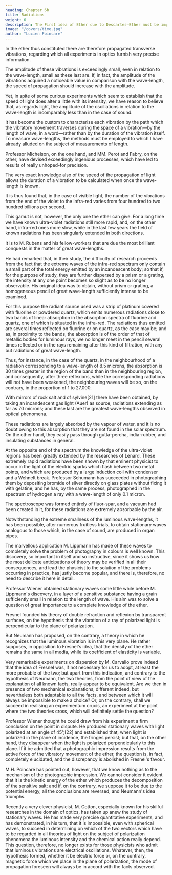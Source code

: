 ```yaml
---
heading: Chapter 6b
title: Radiations
weight: 6
description: The First idea of Ether due to Descartes—Ether must be imponderable—Fresnel shows light vibrations to be transverse—Transverse vibrations cannot exist in fluid—Ether must be discontinuous
image: "/covers/time.jpg"
author: "Lucien Poincare"
---
```



<!-- § 2. RADIATIONS -->

In the ether thus constituted there are therefore propagated transverse vibrations, regarding which all experiments in optics furnish very precise information. 

The amplitude of these vibrations is exceedingly small, even in relation to the wave-length, small as these last are. If, in fact, the amplitude of the vibrations acquired a noticeable value in comparison with the wave-length, the speed of propagation should increase with the amplitude. 

Yet, in spite of some curious experiments which seem to establish that the speed of light does alter a little with its intensity, we have reason to believe that, as regards light, the amplitude of the oscillations in relation to the wave-length is incomparably less than in the case of sound.

It has become the custom to characterise each vibration by the path which the vibratory movement traverses during the space of a vibration—by the length of wave, in a word—rather than by the duration of the vibration itself. To measure wave-lengths, the methods must be employed to which I have already alluded on the subject of measurements of length. 

Professor Michelson, on the one hand, and MM. Perot and Fabry, on the other, have devised exceedingly ingenious processes, which have led to results of really unhoped-for precision. 

The very exact knowledge also of the speed of the propagation of light allows the duration of a vibration to be calculated when once the wave-length is known. 

It is thus found that, in the case of visible light, the number of the vibrations from the end of the violet to the infra-red varies from four hundred to two hundred billions per second. 

This gamut is not, however, the only one the ether can give. For a long time we have known ultra-violet radiations still more rapid, and, on the other hand, infra-red ones more slow, while in the last few years the field of known radiations has been singularly extended in both directions.

It is to M. Rubens and his fellow-workers that are due the most brilliant conquests in the matter of great wave-lengths. 

He had remarked that, in their study, the difficulty of research proceeds from the fact that the extreme waves of the infra-red spectrum only contain a small part of the total energy emitted by an incandescent body; so that if, for the purpose of study, they are further dispersed by a prism or a grating, the intensity at any one point becomes so slight as to be no longer observable. His original idea was to obtain, without prism or grating, a homogeneous pencil of great wave-length sufficiently intense to be examined. 

For this purpose the radiant source used was a strip of platinum covered with fluorine or powdered quartz, which emits numerous radiations close to two bands of linear absorption in the absorption spectra of fluorine and quartz, one of which is situated in the infra-red. The radiations thus emitted are several times reflected on fluorine or on quartz, as the case may be; and as, in proximity to the bands, the absorption is of the order of that of metallic bodies for luminous rays, we no longer meet in the pencil several times reflected or in the rays remaining after this kind of filtration, with any but radiations of great wave-length. 

Thus, for instance, in the case of the quartz, in the neighbourhood of a radiation corresponding to a wave-length of 8.5 microns, the absorption is 30 times greater in the region of the band than in the neighbouring region, and consequently, after three reflexions, while the corresponding radiations will not have been weakened, the neighbouring waves will be so, on the contrary, in the proportion of 1 to 27,000.

With mirrors of rock salt and of sylvine[21] there have been obtained, by taking an incandescent gas light (Auer) as source, radiations extending as far as 70 microns; and these last are the greatest wave-lengths observed in optical phenomena. 

These radiations are largely absorbed by the vapour of water, and it is no doubt owing to this absorption that they are not found in the solar spectrum. On the other hand, they easily pass through gutta-percha, india-rubber, and insulating substances in general.

At the opposite end of the spectrum the knowledge of the ultra-violet regions has been greatly extended by the researches of Lenard. These extremely rapid radiations have been shown by that eminent physicist to occur in the light of the electric sparks which flash between two metal points, and which are produced by a large induction coil with condenser and a Wehnelt break. Professor Schumann has succeeded in photographing them by depositing bromide of silver directly on glass plates without fixing it with gelatine; and he has, by the same process, photographed in the spectrum of hydrogen a ray with a wave-length of only 0.1 micron.

The spectroscope was formed entirely of fluor-spar, and a vacuum had been created in it, for these radiations are extremely absorbable by the air.

Notwithstanding the extreme smallness of the luminous wave-lengths, it has been possible, after numerous fruitless trials, to obtain stationary waves analogous to those which, in the case of sound, are produced in organ pipes. 

The marvellous application M. Lippmann has made of these waves to completely solve the problem of photography in colours is well known. This discovery, so important in itself and so instructive, since it shows us how the most delicate anticipations of theory may be verified in all their consequences, and lead the physicist to the solution of the problems occurring in practice, has justly become popular, and there is, therefore, no need to describe it here in detail.

Professor Wiener obtained stationary waves some little while before M. Lippmann's discovery, in a layer of a sensitive substance having a grain sufficiently small in relation to the length of wave. His aim was to solve a question of great importance to a complete knowledge of the ether. 

Fresnel founded his theory of double refraction and reflexion by transparent surfaces, on the hypothesis that the vibration of a ray of polarized light is perpendicular to the plane of polarization. 

But Neumann has proposed, on the contrary, a theory in which he recognizes that the luminous vibration is in this very plane. He rather supposes, in opposition to Fresnel's idea, that the density of the ether remains the same in all media, while its coefficient of elasticity is variable.

Very remarkable experiments on dispersion by M. Carvallo prove indeed that the idea of Fresnel was, if not necessary for us to adopt, at least the more probable of the two; but apart from this indication, and contrary to the hypothesis of Neumann, the two theories, from the point of view of the explanation of all known facts, really appear to be equivalent. Are we then in presence of two mechanical explanations, different indeed, but nevertheless both adaptable to all the facts, and between which it will always be impossible to make a choice? Or, on the contrary, shall we succeed in realising an experimentum crucis, an experiment at the point where the two theories cross, which will definitely settle the question?

Professor Wiener thought he could draw from his experiment a firm conclusion on the point in dispute. He produced stationary waves with light polarized at an angle of 45°,[22] and established that, when light is polarized in the plane of incidence, the fringes persist; but that, on the other hand, they disappear when the light is polarized perpendicularly to this plane. If it be admitted that a photographic impression results from the active force of the vibratory movement of the ether, the question is, in fact, completely elucidated, and the discrepancy is abolished in Fresnel's favour.

M.H. Poincaré has pointed out, however, that we know nothing as to the mechanism of the photographic impression. We cannot consider it evident that it is the kinetic energy of the ether which produces the decomposition of the sensitive salt; and if, on the contrary, we suppose it to be due to the potential energy, all the conclusions are reversed, and Neumann's idea triumphs.

Recently a very clever physicist, M. Cotton, especially known for his skilful researches in the domain of optics, has taken up anew the study of stationary waves. He has made very precise quantitative experiments, and has demonstrated, in his turn, that it is impossible, even with spherical waves, to succeed in determining on which of the two vectors which have to be regarded in all theories of light on the subject of polarization phenomena the luminous intensity and the chemical action really depend. This question, therefore, no longer exists for those physicists who admit that luminous vibrations are electrical oscillations. Whatever, then, the hypothesis formed, whether it be electric force or, on the contrary, magnetic force which we place in the plane of polarization, the mode of propagation foreseen will always be in accord with the facts observed.




